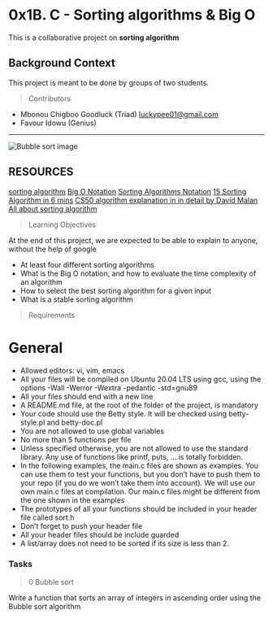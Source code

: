 
# 0x1B. C - Sorting algorithms & Big O

This is a collaborative project on **sorting algorithm**

## Background Context

This project is meant to be done by groups of two students.

> Contributors

- Mbonou Chigboo Goodluck (Triad) <luckypee01@gmail.com>
- Favour Idowu (Genius)


-------------------------------------------------------

![Bubble sort image](../assets/willy-wonka.png)

## RESOURCES
[sorting algorithm](https://intranet.alxswe.com/rltoken/-j5MKLBlzZAC2RfJ5DTBIg)
[Big O Notation](https://intranet.alxswe.com/rltoken/WRvrE2BaNVQFssHiUATTrw)
[Sorting Algorithms Notation](https://intranet.alxswe.com/rltoken/WRvrE2BaNVQFssHiUATTrw)
[15 Sorting Algorithm in 6 mins](https://intranet.alxswe.com/rltoken/_I0aEvhfJ66Xyob6dd9Utw)
[CS50 algorithm explanation in in detail by David Malan](https://intranet.alxswe.com/rltoken/Ea93HeEYuNkOL7sGb6zzGg)
[All about sorting algorithm](https://intranet.alxswe.com/rltoken/21X_eaj5RGcLIL9mZv2sqw)

> Learning Objectives

At the end of this project, we are expected to be able to explain to anyone, without the help of google

- At least four different sorting algorithms
- What is the Big O notation, and how to evaluate the time complexity of an algorithm
- How to select the best sorting algorithm for a given input
- What is a stable sorting algorithm

> Requirements

# General

- Allowed editors: vi, vim, emacs
- All your files will be compiled on Ubuntu 20.04 LTS using gcc, using the options -Wall -Werror -Wextra -pedantic -std=gnu89
- All your files should end with a new line
- A README.md file, at the root of the folder of the project, is mandatory
- Your code should use the Betty style. It will be checked using betty-style.pl and betty-doc.pl
- You are not allowed to use global variables
- No more than 5 functions per file
- Unless specified otherwise, you are not allowed to use the standard library. Any use of functions like printf, puts, … is totally forbidden.
- In the following examples, the main.c files are shown as examples. You can use them to test your functions, but you don’t have to push them to your repo (if you do we won’t take them into account). We will use our own main.c files at compilation. Our main.c files might be different from the one shown in the examples
- The prototypes of all your functions should be included in your header file called sort.h
- Don’t forget to push your header file
- All your header files should be include guarded
- A list/array does not need to be sorted if its size is less than 2.

### Tasks

> 0 Bubble sort

Write a function that sorts an array of integers in ascending order using the Bubble sort algorithm

